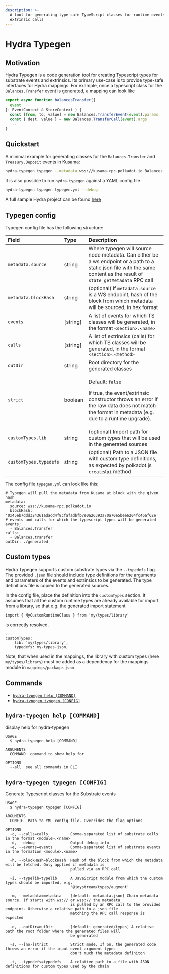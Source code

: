 ```yaml
---
description: >-
  A tool for generating type-safe TypeScript classes for runtime events and
  extrinsic calls
---
```


# Hydra Typegen

## Motivation

Hydra Typegen is a code generation tool for creating Typescript types for substrate events and extrinsics. Its primary use-case is to provide type-safe interfaces for Hydra mappings. For example, once a typescript class for the `Balances.Transfer` event is generated, a mapping can look like

```typescript
export async function balancesTransfer({
  event
}: EventContext & StoreContext ) {
  const [from, to, value] = new Balances.TransferEvent(event).params
  const { dest, value } = new Balances.TransferCall(event).args
  ...
}
```

## Quickstart

A minimal example for generating classes for the `Balances.Transfer` and `Treasury.Deposit` events in Kusama:

```bash
hydra-typegen typegen --metadata wss://kusama-rpc.polkadot.io Balances.Transfer
```

It is also possible to run `hydra-typegen` against a YAML config file

```bash
hydra-typegen typegen typegen.yml --debug
```

A full sample Hydra project can be found [here](https://github.com/subsquid/hydra-template)

## Typegen config

Typegen config file has the following structure:

<table>
  <thead>
    <tr>
      <th style="text-align:left">Field</th>
      <th style="text-align:left">Type</th>
      <th style="text-align:left">Description</th>
    </tr>
  </thead>
  <tbody>
    <tr>
      <td style="text-align:left"><code>metadata.source</code>
      </td>
      <td style="text-align:left">string</td>
      <td style="text-align:left">Where typegen will source node metadata. Can either be a ws endpoint or
        a path to a static json file with the same content as the result of <code>state_getMetadata</code> RPC
        call</td>
    </tr>
    <tr>
      <td style="text-align:left"><code>metadata.blockHash</code>
      </td>
      <td style="text-align:left">string</td>
      <td style="text-align:left">(optional) If <code>metadata.source </code>is a WS endpoint, hash of the
        block from which metadata will be sourced, in hex format</td>
    </tr>
    <tr>
      <td style="text-align:left"><code>events</code>
      </td>
      <td style="text-align:left">[string]</td>
      <td style="text-align:left">A list of events for which TS classes will be generated, in the format <code>&lt;section&gt;.&lt;name&gt;</code>
      </td>
    </tr>
    <tr>
      <td style="text-align:left"><code>calls</code>
      </td>
      <td style="text-align:left">[string]</td>
      <td style="text-align:left">A list of extrinsics (calls) for which TS classes will be generated, in
        the format <code>&lt;section&gt;.&lt;method&gt;</code>
      </td>
    </tr>
    <tr>
      <td style="text-align:left"><code>outDir</code>
      </td>
      <td style="text-align:left">string</td>
      <td style="text-align:left">Root directory for the generated classes</td>
    </tr>
    <tr>
      <td style="text-align:left"><code>strict</code>
      </td>
      <td style="text-align:left">boolean</td>
      <td style="text-align:left">
        <p>Default: <code>false</code>
        </p>
        <p>If true, the event/extrinsic constructor throws an error if the raw data
          does not match the format in metadata (e.g. due to a runtime upgrade).</p>
      </td>
    </tr>
    <tr>
      <td style="text-align:left"><code>customTypes.lib</code>
      </td>
      <td style="text-align:left">string</td>
      <td style="text-align:left">(optional) Import path for custom types that will be used in the generated
        sources</td>
    </tr>
    <tr>
      <td style="text-align:left"><code>customTypes.typedefs</code>
      </td>
      <td style="text-align:left">string</td>
      <td style="text-align:left">(optional) Path to a JSON file with custom type definitions, as expected
        by polkadot.js <code>createApi</code> method</td>
    </tr>
  </tbody>
</table>

The config file `typegen.yml` can look like this:

```text
# Typegen will pull the metadata from Kusama at block with the given hash
metadata:
  source: wss://kusama-rpc.polkadot.io
  blockHash: '0x45eb7ddd324361adadd4f8cfafadbfb7e0a26393a70a70e5bee6204fc46af62e'
# events and calls for which the typescript types will be generated
events:
  - Balances.Transfer
calls:
  - Balances.transfer
outDir: ./generated
```

## Custom types

Hydra Typegen supports custom substrate types via the `--typedefs` flag. The provided `.json` file should include type definitions for the arguments and parameters of the events and extrinsics to be generated. The type definitions file is copied to the generated sources.

In the config file, place the definition into the `customTypes` section. It assumes that all the custom runtime types are already available for import from a library, so that e.g. the generated import statement

```text
import { MyCustomRuntimeClass } from 'my/types/library'
```

is correctly resolved.

```text
...
customTypes:
    lib: 'my/types/library',
    typedefs: my-types-json,
```

Note, that when used in the mappings, the library with custom types \(here `my/types/library`\) must be added as a dependency for the mappings module in `mappings/package.json`

## Commands

<!-- commands -->
* [`hydra-typegen help [COMMAND]`](#hydra-typegen-help-command)
* [`hydra-typegen typegen [CONFIG]`](#hydra-typegen-typegen-config)

## `hydra-typegen help [COMMAND]`

display help for hydra-typegen

```
USAGE
  $ hydra-typegen help [COMMAND]

ARGUMENTS
  COMMAND  command to show help for

OPTIONS
  --all  see all commands in CLI
```


## `hydra-typegen typegen [CONFIG]`

Generate Typescript classes for the Substrate events

```
USAGE
  $ hydra-typegen typegen [CONFIG]

ARGUMENTS
  CONFIG  Path to YML config file. Overrides the flag options

OPTIONS
  -c, --calls=calls          Comma-separated list of substrate calls in the format <module>.<name>
  -d, --debug                Output debug info
  -e, --events=events        Comma-separated list of substrate events in the formation <module>.<name>

  -h, --blockHash=blockHash  Hash of the block from which the metadata will be fetched. Only applied if metadata is
                             pulled via an RPC call

  -i, --typelib=typelib      A JavaScript module from which the custom types should be imported, e.g.
                             '@joystream/types/augment'

  -m, --metadata=metadata    [default: metadata.json] Chain metadata source. If starts with ws:// or wss:// the metadata
                             is pulled by an RPC call to the provided endpoint. Otherwise a relative path to a json file
                             matching the RPC call response is expected

  -o, --outDir=outDir        [default: generated/types] A relative path the root folder where the generated files will
                             be generated

  -s, --[no-]strict          Strict mode. If on, the generated code throws an error if the input event argument types
                             don't much the metadata definiton

  -t, --typedefs=typedefs    A relative path to a file with JSON definitions for custom types used by the chain
```

<!-- commandsstop -->
